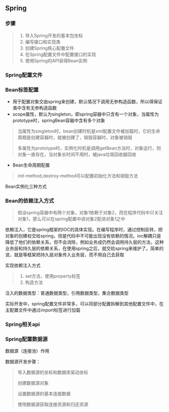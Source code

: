 ## Spring

### 步骤

> 1. 导入Spring开发的基本包坐标
> 2. 编写接口和实现类
> 3. 创建Spring核心配置文件
> 4. 在Spring配置文件中配置接口的实现
> 5. 使用Spring的API获得Bean实例

### Spring配置文件

### Bean标签配置

* 用于配置对象交由spring来创建，默认情况下调用无参构造函数，所以得保证类中含有无参构造函数
* scope属性，默认为singleton，即spring容器中只含有一个对象，当属性为prototype时，springBean容器中含有多个对象

> 当属性为singleton时，bean创建时机是xml配置文件被加载时，它的生命周期是创建容器时，就被创建了，销毁容器时，对象被销毁
>
> 多属性为prototype时，实例化时机是调用getBean方法时，对象运行，则对象一直存在，当对象长时间不用时，被java垃圾回收器回收

* Bean生命周期配置

> init-method,destroy-method可以配置初始化方法和销毁方法

Bean实例化三种方式

### Bean的依赖注入方式

> 假设spring容器中有两个对象，对象1依赖于对象2，而在程序代码中只关注对象1，那么可以在spring配置中讲对象2配进对象1之中

依赖注入，它是spring框架的IOC的具体实现。在编写程序时，通过控制反转，把对象的创建权交给spring，但是代码中不可能出现没有依赖的情况。ioc解耦只是降低了他们的依赖关系，但不会消除，例如业务成仍然会调用持久层的方法，这种业务层和持久层的依赖关系，在使用spring之后，就交给spring来维护了。简单的说，就是等框架把持久层对象传入业务层，而不用自己去获取

实现依赖注入方式

> 1. set方法，使用property标签
> 2. 构造方法

注入的数据类型：普通数据类型，引用数据类型，集合数据类型

实际开发中，spring配置文件非常多，可以将部分配置拆解到其他配置文件中，在主配置文件中通过import标签进行加载

### Spring相关api

### Spring配置数据源

数据源（连接池）作用

数据源开发步骤：

> 导入数据源的坐标和数据库驱动坐标
>
> 创建数据源对象
>
> 设置数据源的基本连接数据
>
> 使用数据源获取连接资源和归还资源